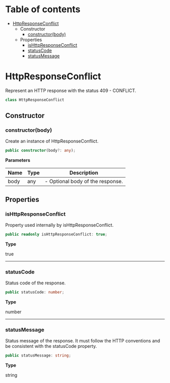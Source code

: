 # Table of contents

* [HttpResponseConflict][ClassDeclaration-17]
    * Constructor
        * [constructor(body)][Constructor-17]
    * Properties
        * [isHttpResponseConflict][PropertyDeclaration-39]
        * [statusCode][PropertyDeclaration-40]
        * [statusMessage][PropertyDeclaration-41]

# HttpResponseConflict

Represent an HTTP response with the status 409 - CONFLICT.

```typescript
class HttpResponseConflict
```
## Constructor

### constructor(body)

Create an instance of HttpResponseConflict.

```typescript
public constructor(body?: any);
```

**Parameters**

| Name | Type | Description                      |
| ---- | ---- | -------------------------------- |
| body | any  | - Optional body of the response. |

## Properties

### isHttpResponseConflict

Property used internally by isHttpResponseConflict.

```typescript
public readonly isHttpResponseConflict: true;
```

**Type**

true

----------

### statusCode

Status code of the response.

```typescript
public statusCode: number;
```

**Type**

number

----------

### statusMessage

Status message of the response. It must follow the HTTP conventions
and be consistent with the statusCode property.

```typescript
public statusMessage: string;
```

**Type**

string

[ClassDeclaration-17]: httpresponseconflict.md#httpresponseconflict
[Constructor-17]: httpresponseconflict.md#constructorbody
[PropertyDeclaration-39]: httpresponseconflict.md#ishttpresponseconflict
[PropertyDeclaration-40]: httpresponseconflict.md#statuscode
[PropertyDeclaration-41]: httpresponseconflict.md#statusmessage
